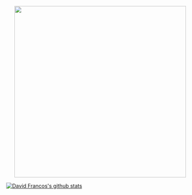 <p align="center"><img width="460" src="https://davidfrancos.net/theme/images/logo.png"></p>

[![David Francos's github stats](https://github-readme-stats.vercel.app/api?username=xayon&show_icons=true&hide_border=true)](https://github.com/anuraghazra/github-readme-stats)

